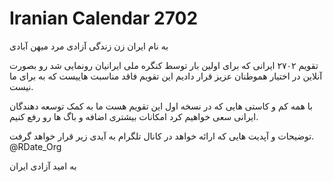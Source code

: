 # Iranian Calendar 2702

به نام ایران
زن زندگی آزادی
مرد میهن آبادی

تقویم ۲۷۰۲ ایرانی که برای اولین بار توسط کنگره ملی ایرانیان رونمایی شد رو بصورت آنلاین در اختیار هموطنان عزیز قرار دادیم این تقویم فاقد مناسبت هاییست که به برای ما نیست.

با همه کم و کاستی هایی که در نسخه اول این تقویم هست ما به کمک توسعه دهندگان ایرانی سعی خواهیم کرد امکانات بیشتری اضافه و باگ ها رو رفع کنیم.

توضیحات و آپدیت هایی که ارائه خواهد در کانال تلگرام به آیدی زیر قرار خواهد گرفت.
@RDate_Org

به امید آزادی ایران
